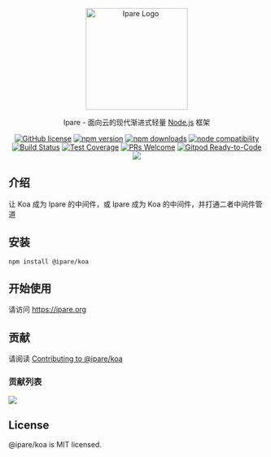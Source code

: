 <p align="center">
  <a href="https://ipare.org/" target="blank"><img src="https://ipare.org/images/logo.png" alt="Ipare Logo" width="200"/></a>
</p>

<p align="center">Ipare - 面向云的现代渐进式轻量 <a href="http://nodejs.org" target="_blank">Node.js</a> 框架</p>
<p align="center">
    <a href="https://github.com/ipare/koa/blob/main/LICENSE" target="_blank"><img src="https://img.shields.io/badge/license-MIT-blue.svg" alt="GitHub license" /></a>
    <a href=""><img src="https://img.shields.io/npm/v/@ipare/koa.svg" alt="npm version"></a>
    <a href=""><img src="https://badgen.net/npm/dt/@ipare/koa" alt="npm downloads"></a>
    <a href="https://nodejs.org/en/about/releases/"><img src="https://img.shields.io/node/v/vite.svg" alt="node compatibility"></a>
    <a href="#"><img src="https://github.com/ipare/koa/actions/workflows/test.yml/badge.svg?branch=main" alt="Build Status"></a>
    <a href="https://codecov.io/gh/ipare/koa/branch/main"><img src="https://img.shields.io/codecov/c/github/ipare/koa/main.svg" alt="Test Coverage"></a>
    <a href="https://github.com/ipare/koa/pulls"><img src="https://img.shields.io/badge/PRs-welcome-brightgreen.svg" alt="PRs Welcome"></a>
    <a href="https://gitpod.io/#https://github.com/ipare/koa"><img src="https://img.shields.io/badge/Gitpod-Ready--to--Code-blue?logo=gitpod" alt="Gitpod Ready-to-Code"></a>
    <a href="https://paypal.me/ihalwang" target="_blank"><img src="https://img.shields.io/badge/Donate-PayPal-ff3f59.svg"/></a>
</p>

## 介绍

让 Koa 成为 Ipare 的中间件，或 Ipare 成为 Koa 的中间件，并打通二者中间件管道

## 安装

```
npm install @ipare/koa
```

## 开始使用

请访问 <https://ipare.org>

## 贡献

请阅读 [Contributing to @ipare/koa](https://github.com/ipare/koa/blob/main/CONTRIBUTING.md)

### 贡献列表

<a href="https://github.com/ipare/koa/graphs/contributors">
  <img src="https://contrib.rocks/image?repo=ipare/koa" />
</a>

## License

@ipare/koa is MIT licensed.
